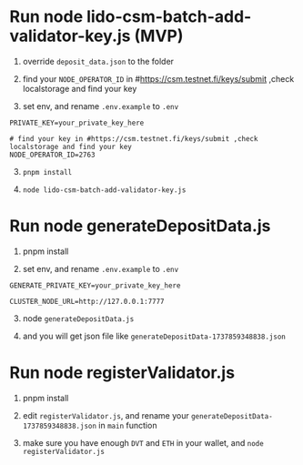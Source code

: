 # Run node lido-csm-batch-add-validator-key.js (MVP)

1. override `deposit_data.json` to the folder

2. find your `NODE_OPERATOR_ID` in #https://csm.testnet.fi/keys/submit ,check localstorage and find your key

3. set env, and rename `.env.example` to `.env`

```
PRIVATE_KEY=your_private_key_here

# find your key in #https://csm.testnet.fi/keys/submit ,check localstorage and find your key
NODE_OPERATOR_ID=2763

```

3. `pnpm install`

4. `node lido-csm-batch-add-validator-key.js`

# Run node generateDepositData.js

1. pnpm install

2. set env, and rename `.env.example` to `.env`

```
GENERATE_PRIVATE_KEY=your_private_key_here

CLUSTER_NODE_URL=http://127.0.0.1:7777
```

3. node `generateDepositData.js`

4. and you will get json file like `generateDepositData-1737859348838.json`

# Run node registerValidator.js

1. pnpm install

2. edit `registerValidator.js`, and rename your `generateDepositData-1737859348838.json` in `main` function

3. make sure you have enough `DVT` and `ETH` in your wallet, and `node registerValidator.js`
